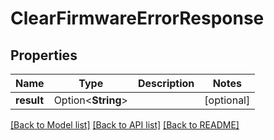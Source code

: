 # ClearFirmwareErrorResponse

## Properties

Name | Type | Description | Notes
------------ | ------------- | ------------- | -------------
**result** | Option<**String**> |  | [optional]

[[Back to Model list]](../README.md#documentation-for-models) [[Back to API list]](../README.md#documentation-for-api-endpoints) [[Back to README]](../README.md)


